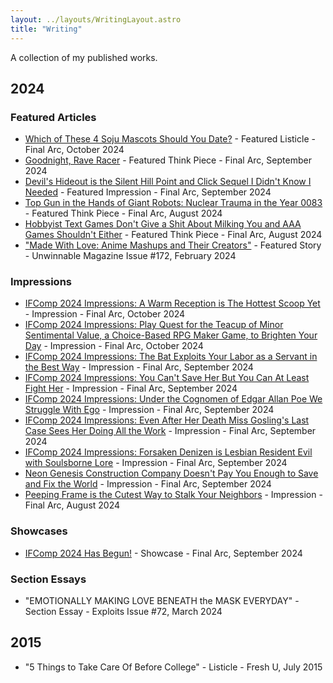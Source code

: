 ```yaml
---
layout: ../layouts/WritingLayout.astro
title: "Writing"
---
```


A collection of my published works.

## 2024

### Featured Articles

- [Which of These 4 Soju Mascots Should You Date?](https://www.thefinalarc.com/which-of-these-soju-mascots-should-you-date/) - Featured Listicle - Final Arc, October 2024
- [Goodnight, Rave Racer](https://www.thefinalarc.com/goodnight-rave-racer/) - Featured Think Piece - Final Arc, September 2024
- [Devil's Hideout is the Silent Hill Point and Click Sequel I Didn't Know I Needed](https://www.thefinalarc.com/devils-hideout-is-the-best-silent-hill-point-and-click-sequel/) - Featured Impression - Final Arc, September 2024
- [Top Gun in the Hands of Giant Robots: Nuclear Trauma in the Year 0083](https://www.thefinalarc.com/top-gun-gundam-0083/) - Featured Think Piece - Final Arc, August 2024
- [Hobbyist Text Games Don't Give a Shit About Milking You and AAA Games Shouldn't Either](https://www.thefinalarc.com/hobbyist-text-games-dont-give-a-shit-about-milking-you-and-aaa-games-shouldnt-either/) - Featured Think Piece - Final Arc, August 2024
- ["Made With Love: Anime Mashups and Their Creators"](https://unwinnable.com/2024/02/23/made-with-love-anime-mashups-and-their-creators-172/) - Featured Story - Unwinnable Magazine Issue #172, February 2024

### Impressions

- [IFComp 2024 Impressions: A Warm Reception is The Hottest Scoop Yet](https://www.thefinalarc.com/ifcomp-2024-impressions-a-warm-reception-is-the-hottest-scoop-yet/) - Impression - Final Arc, October 2024
- [IFComp 2024 Impressions: Play Quest for the Teacup of Minor Sentimental Value, a Choice-Based RPG Maker Game, to Brighten Your Day](https://www.thefinalarc.com/quest-for-the-teacup-of-minor-sentimental-value-a-choice-based-rpg-maker-game/) - Impression - Final Arc, October 2024
- [IFComp 2024 Impressions: The Bat Exploits Your Labor as a Servant in the Best Way](https://www.thefinalarc.com/ifcomp-2024-impressions-the-bat-exploits-your-labor-as-a-servant-in-the-best-way/) - Impression - Final Arc, September 2024
- [IFComp 2024 Impressions: You Can't Save Her But You Can At Least Fight Her](https://www.thefinalarc.com/ifcomp-2024-impressions-you-cant-save-her-but-you-can-at-least-fight-her/) - Impression - Final Arc, September 2024
- [IFComp 2024 Impressions: Under the Cognomen of Edgar Allan Poe We Struggle With Ego](https://www.thefinalarc.com/ifcomp-2024-impressions-under-the-cognomen-of-edgar-allan-poe-we-struggle-with-ego/) - Impression - Final Arc, September 2024
- [IFComp 2024 Impressions: Even After Her Death Miss Gosling's Last Case Sees Her Doing All the Work](https://www.thefinalarc.com/ifcomp-2024-impressions-miss-gosling/) - Impression - Final Arc, September 2024
- [IFComp 2024 Impressions: Forsaken Denizen is Lesbian Resident Evil with Soulsborne Lore](https://www.thefinalarc.com/ifcomp-2024-impressions-forsaken-denizen/) - Impression - Final Arc, September 2024
- [Neon Genesis Construction Company Doesn't Pay You Enough to Save and Fix the World](https://www.thefinalarc.com/neon-genesis-construction-company-fixes-the-world/) - Impression - Final Arc, September 2024
- [Peeping Frame is the Cutest Way to Stalk Your Neighbors](https://www.thefinalarc.com/peeping-frame-is-the-cutest-way-to-peep-your-neighbors/) - Impression - Final Arc, August 2024

### Showcases

- [IFComp 2024 Has Begun!](https://www.thefinalarc.com/ifcomp-2024-has-begun/) - Showcase - Final Arc, September 2024

### Section Essays

- "EMOTIONALLY MAKING LOVE BENEATH the MASK EVERYDAY" - Section Essay - Exploits Issue #72, March 2024

## 2015

- "5 Things to Take Care Of Before College" - Listicle - Fresh U, July 2015
